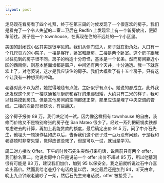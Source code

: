 ```yaml
---
layout: post
---
```


走马观花看房看了四个礼拜，终于在第三周的时候发现了一个很喜欢的房子。我们是看完了一个令人失望的二室二卫后在 Redfin 上发现早上有一个新房放出，便驱车前往。房子是一个 townhouse，在离现在住的不远处的一个小区里。

美国的封闭式小区其实是很罕见的。我们从侧门进入，房子就在街角处。入口有一个几尺见方的小院子，一楼是客厅，卧室和厨房，二楼是两个卧室。这个房子跟我以往见到的房子很不同。房子的构造十分奇怪，基本是一个长条。然而房间靠近小区的西南侧，则基本整面墙都是窗户，中间还有两个天井，十分通透。我一下就喜欢上了，对老婆说，这才是我应该住的房子。我们大概看了有十五个房子，只有这个让我有一种想买的冲动。

老婆对此不以为然，她觉得地毯有点脏，主卧似乎有点小。她说的都成立，此外我还发现这个房子一楼联通餐厅厨房和客厅的走廊很矮，大约只有二米的样子，我可以轻易摸到房顶。但是其他房间的空间都还正常，那里应该是埋了中央空调的管线。二楼的次卧形状狭长，有些逼仄。

这个房子报价 89 万，我们决定试一试。因为像这样拥有 townhouse 的自由，装修而价格又不是特别夸张的房子在 San Mateo 很少了。经过一系列把砸锅卖铁都考虑进去的计算，再加上我能贷款的额度，最后确定出价 91.5 万。问了中介石先生，他埋头一顿操作猛如虎以后，告诉我们这个房子过一百万没有问题。于是我和老婆顿时非常失望，觉得应该没戏了，但是可以一试，就当是学习。

周二对方接收 Offer。下午的时候石先生突然打来电话，说目前只有两个 offer，我们排名第二。他说卖房中介只是说前一个 offer 出价不超过 95 万，所以他猜测很有可能是 93 万，建议我们加价，加到 95 以保安全。我之前就听说过石中介喜欢出高价。然而我给老爸打个电话商量以后，决定最后还是加到 94，听天由命。晚上九点钟跟老婆吵了一架，然后石先生来电话说，offer 被接受了。
